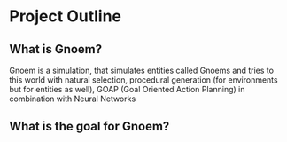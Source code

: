 # Project Outline

## What is Gnoem?
Gnoem is a simulation, that simulates entities called Gnoems and tries to this world with natural selection, procedural generation (for environments but for entities as well), GOAP (Goal Oriented Action Planning) in combination with Neural Networks

## What is the goal for Gnoem?

<!--stackedit_data:
eyJoaXN0b3J5IjpbLTEwNzIxOTEzNl19
-->